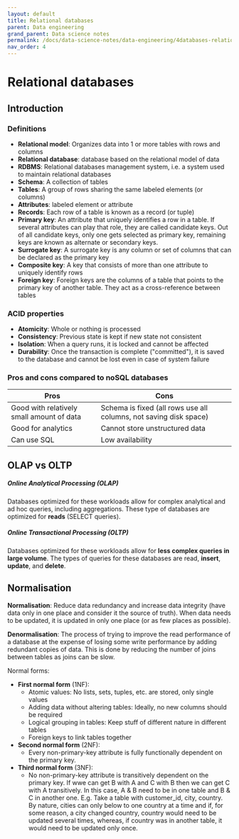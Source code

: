 ```yaml
---
layout: default
title: Relational databases
parent: Data engineering
grand_parent: Data science notes
permalink: /docs/data-science-notes/data-engineering/4databases-relational/
nav_order: 4
---
```


# Relational databases

## Introduction

### Definitions

* **Relational model**: Organizes data into 1 or more tables with rows and columns
* **Relational database**: database based on the relational model of data
* **RDBMS**: Relational databases management system, i.e. a system used to maintain relational databases
* **Schema**: A collection of tables
* **Tables**: A group of rows sharing the same labeled elements (or columns)
* **Attributes**: labeled element or attribute
* **Records**: Each row of a table is known as a record (or tuple)
* **Primary key**: An attribute that uniquely identifies a row in a table. If several attributes can play that role, they are called candidate keys. Out of all candidate keys, only one gets selected as primary key, remaining keys are known as alternate or secondary keys.
* **Surrogate key**: A surrogate key is any column or set of columns that can be declared as the primary key
* **Composite key**: A key that consists of more than one attribute to uniquely identify rows
* **Foreign key**: Foreign keys are the columns of a table that points to the primary key of another table. They act as a cross-reference between tables

### ACID properties

* **Atomicity**: Whole or nothing is processed
* **Consistency**: Previous state is kept if new state not consistent
* **Isolation**: When a query runs, it is locked and cannot be affected 
* **Durability**: Once the transaction is complete ("committed"), it is saved to the database and cannot be lost even in case of system failure  

### Pros and cons compared to noSQL databases

| Pros                                      | Cons                                                         |
| ----------------------------------------- | ------------------------------------------------------------ |
| Good with relatively small amount of data | Schema is fixed (all rows use all columns, not saving disk space) |
| Good for analytics                        | Cannot store unstructured data                               |
| Can use SQL                               | Low availability                                             |

## OLAP vs OLTP

##### **Online Analytical Processing (OLAP)**

Databases optimized for these workloads allow for complex analytical and ad hoc queries, including aggregations. These type of databases are optimized for **reads** (SELECT queries).

##### Online Transactional Processing (OLTP)

Databases optimized for these workloads allow for **less complex queries in large volume**. The types of queries for these databases are read, **insert**, **update**, and **delete**.

## Normalisation

**Normalisation**: Reduce data redundancy and increase data integrity (have data only in one place and consider it the source of truth). When data needs to be updated, it is updated in only one place (or as few places as possible).

**Denormalisation**: The process of trying to improve the read performance of a database at the expense of losing some write performance by adding redundant copies of data. This is done by reducing the number of joins between tables as joins can be slow.

Normal forms:

* **First normal form** (1NF): 
  * Atomic values: No lists, sets, tuples, etc. are stored, only single values
  * Adding data without altering tables: Ideally, no new columns should be required
  * Logical grouping in tables: Keep stuff of different nature in different tables
  * Foreign keys to link tables together
* **Second normal form** (2NF):
  *  Every non-primary-key attribute is fully functionally dependent on the primary key.
* **Third normal form** (3NF):
  * No non-primary-key attribute is transitively dependent on the primary key. If wwe can get B with A and C with B then we can get C with A transitively. In this case, A & B need to be in one table and B & C in another one. E.g. Take a table with customer_id, city, country. By nature, cities can only below to one country at a time and if, for some reason, a city changed country, country would need to be updated several times, whereas, if country was in another table, it would need to be updated only once.
  